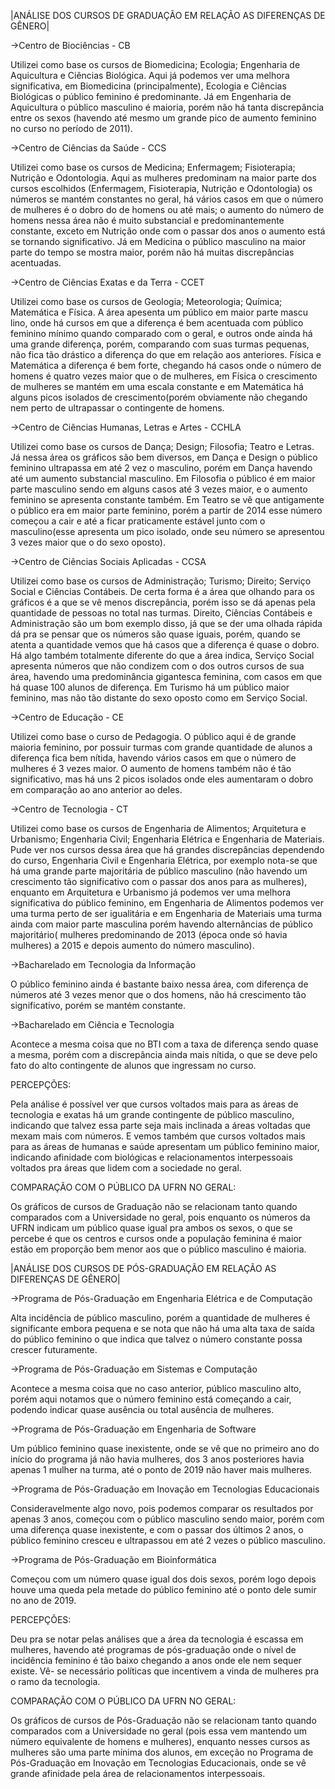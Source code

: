 |ANÁLISE DOS CURSOS DE GRADUAÇÃO EM RELAÇÃO AS DIFERENÇAS DE GÊNERO| 

->Centro de Biociências - CB 

  Utilizei como base os cursos de Biomedicina; Ecologia; Engenharia de Aquicultura e Ciências Biológica. Aqui já podemos ver uma melhora
  significativa, em Biomedicina (principalmente), Ecologia e Ciências Biológicas o público feminino é predominante. Já em Engenharia de
  Aquicultura o público masculino é maioria, porém não há tanta discrepância entre os sexos (havendo até mesmo um grande pico de aumento
  feminino no curso no período de 2011). 

->Centro de Ciências da Saúde - CCS 

  Utilizei como base os cursos de Medicina; Enfermagem; Fisioterapia; Nutrição e Odontologia. Aqui as mulheres predominam na maior parte
  dos cursos escolhidos (Enfermagem, Fisioterapia, Nutrição e Odontologia) os números se mantém constantes no geral, há vários casos em
  que o número de mulheres é o dobro do de homens ou até mais; o aumento do número de homens nessa área não é muito substancial e         predominantemente constante, exceto em Nutrição onde com o passar dos anos o aumento está se tornando significativo. Já em Medicina
  o público masculino na maior parte do tempo se mostra maior, porém não há muitas discrepâncias acentuadas.   

->Centro de Ciências Exatas e da Terra - CCET 

  Utilizei como base os cursos de Geologia; Meteorologia; Química; Matemática e Física.  A área apesenta um público em maior parte mascu
  lino, onde há cursos em que a diferença é bem acentuada com público feminino mínimo quando comparado com o geral, e outros onde ainda
  há uma grande diferença, porém, comparando com suas turmas pequenas, não fica tão drástico a diferença do que em relação 
  aos anteriores. Física e Matemática a diferença é bem forte, chegando há casos onde o número de homens é quatro vezes maior que o
  de mulheres, em Física o crescimento de mulheres se mantém em uma escala constante e em Matemática há alguns picos isolados
  de crescimento(porém obviamente não chegando nem perto de ultrapassar o contingente de homens. 

->Centro de Ciências Humanas, Letras e Artes - CCHLA 

  Utilizei como base os cursos de Dança; Design; Filosofia; Teatro e Letras. Já nessa área os gráficos são bem diversos, em Dança
  e Design o público feminino ultrapassa em até 2 vez o masculino, porém em Dança havendo até um aumento substancial masculino.
  Em Filosofia o público é em maior parte masculino sendo em alguns casos até 3 vezes maior, e o aumento feminino se apresenta 
  constante também. Em Teatro se vê que antigamente o público era em maior parte feminino, porém a partir de 2014 esse número começou
  a cair e até a ficar praticamente estável junto com o masculino(esse apresenta um pico isolado, onde seu número se apresentou 3
  vezes maior que o do sexo oposto). 

->Centro de Ciências Sociais Aplicadas - CCSA 

  Utilizei como base os cursos de Administração; Turismo; Direito; Serviço Social e Ciências Contábeis. De certa forma é a área
  que olhando para os gráficos é a que se vê menos discrepância, porém isso se dá apenas pela quantidade de pessoas no total nas
  turmas. Direito, Ciências Contábeis e Administração são um bom exemplo disso, já que se der uma olhada rápida dá pra se pensar
  que os números são quase iguais, porém, quando se atenta a quantidade vemos que há casos que a diferença é quase o dobro. Há
  algo também totalmente diferente do que a área indica, Serviço Social apresenta números que não condizem com o dos outros cursos
  de sua área, havendo uma predominância gigantesca feminina, com casos em que há quase 100 alunos de diferença. Em Turismo há
  um público maior feminino, mas não tão distante do sexo oposto como em Serviço Social. 

->Centro de Educação - CE 

  Utilizei como base o curso de Pedagogia. O público aqui é de grande maioria feminino, por possuir turmas com grande quantidade
  de alunos a diferença fica bem nítida, havendo vários casos em que o número de mulheres é 3 vezes maior. O aumento de homens
  também não é tão significativo, mas há uns 2 picos isolados onde eles aumentaram o dobro em comparação ao ano anterior ao deles. 

->Centro de Tecnologia - CT 

  Utilizei como base os cursos de Engenharia de Alimentos; Arquitetura e Urbanismo; Engenharia Civil; Engenharia Elétrica e Engenharia
  de Materiais. Pude ver nos cursos dessa área que há grandes discrepâncias dependendo do curso, Engenharia Civil e Engenharia Elétrica,
  por exemplo nota-se que há uma grande parte majoritária de público masculino (não havendo um crescimento tão significativo com
  o passar dos anos para as mulheres), enquanto em Arquitetura e Urbanismo já podemos ver uma melhora significativa do público feminino, 
  em Engenharia de Alimentos podemos ver uma turma perto de ser igualitária e em Engenharia de Materiais uma turma ainda com maior parte
  masculina porém havendo alternâncias de público majoritário( mulheres predominando de 2013 (época onde só havia mulheres) a 2015 e 
  depois aumento do número masculino). 

->Bacharelado em Tecnologia da Informação 

  O público feminino ainda é bastante baixo nessa área, com diferença de números até 3 vezes menor que o dos homens, não há crescimento
  tão significativo, porém se mantém constante. 

->Bacharelado em Ciência e Tecnologia 

  Acontece a mesma coisa que no BTI com a taxa de diferença sendo quase a mesma, porém com a discrepância ainda mais nítida, o que 
  se deve pelo fato do alto contingente de alunos que ingressam no curso. 

PERCEPÇÕES: 

  Pela análise é possível ver que cursos voltados mais para as áreas de tecnologia e exatas há um grande contingente de 
  público masculino, indicando que talvez essa parte seja mais inclinada a áreas voltadas que mexam mais com números. E vemos também que
  cursos voltados mais para as áreas de humanas e saúde apresentam um público feminino maior, indicando afinidade com biológicas
  e relacionamentos interpessoais voltados pra áreas que lidem com a sociedade no geral. 
  
COMPARAÇÃO COM O PÚBLICO DA UFRN NO GERAL: 

  Os gráficos de cursos de Graduação não se relacionam tanto quando comparados com a Universidade no geral, pois enquanto os números
  da UFRN indicam um público quase igual pra ambos os sexos, o que se percebe é que os centros e cursos onde a população feminina
  é maior estão em proporção bem menor aos que o público masculino é maioria. 

|ANÁLISE DOS CURSOS DE PÓS-GRADUAÇÃO EM RELAÇÃO AS DIFERENÇAS DE GÊNERO| 

->Programa de Pós-Graduação em Engenharia Elétrica e de Computação 

  Alta incidência de público masculino, porém a quantidade de mulheres é significante embora pequena e se nota que não há uma alta
  taxa de saída do público feminino o que indica que talvez o número constante possa crescer futuramente. 

->Programa de Pós-Graduação em Sistemas e Computação 

  Acontece a mesma coisa que no caso anterior, público masculino alto, porém aqui notamos que o número feminino está começando
  a cair, podendo indicar quase ausência ou total ausência de mulheres. 

->Programa de Pós-Graduação em Engenharia de Software 

  Um público feminino quase inexistente, onde se vê que no primeiro ano do início do programa já não havia mulheres, dos 3
  anos posteriores havia apenas 1 mulher na turma, até o ponto de 2019 não haver mais mulheres.  

->Programa de Pós-Graduação em Inovação em Tecnologias Educacionais 

  Consideravelmente algo novo, pois podemos comparar os resultados por apenas 3 anos, começou com o público masculino sendo maior,
  porém com uma diferença quase inexistente, e com o passar dos últimos 2 anos, o público feminino cresceu e ultrapassou em até 2
  vezes o público masculino. 

->Programa de Pós-Graduação em Bioinformática 

  Começou com um número quase igual dos dois sexos, porém logo depois houve uma queda pela metade do público feminino até o ponto
  dele sumir no ano de 2019. 

PERCEPÇÕES: 

  Deu pra se notar pelas análises que a área da tecnologia é escassa em mulheres, havendo até programas de pós-graduação onde o 
  nível de incidência feminino é tão baixo chegando a anos onde ele nem sequer existe. Vê- se necessário políticas que incentivem
  a vinda de mulheres pra o ramo da tecnologia. 

COMPARAÇÃO COM O PÚBLICO DA UFRN NO GERAL: 

  Os gráficos de cursos de Pós-Graduação não se relacionam tanto quando comparados com a Universidade no geral (pois essa vem 
  mantendo um número equivalente de homens e mulheres), enquanto nesses cursos as mulheres são uma parte mínima dos alunos, em 
  exceção no Programa de Pós-Graduação em Inovação em Tecnologias Educacionais, onde se vê grande afinidade pela área de 
  relacionamentos interpessoais. 
